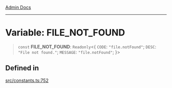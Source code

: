 [Admin Docs](/)

***

# Variable: FILE\_NOT\_FOUND

> `const` **FILE\_NOT\_FOUND**: `Readonly`\<\{ `CODE`: `"file.notFound"`; `DESC`: `"File not found."`; `MESSAGE`: `"file.notFound"`; \}\>

## Defined in

[src/constants.ts:752](https://github.com/Suyash878/talawa-api/blob/cfd688207611ba245c99edd8dbaccb2cdbf6a043/src/constants.ts#L752)
